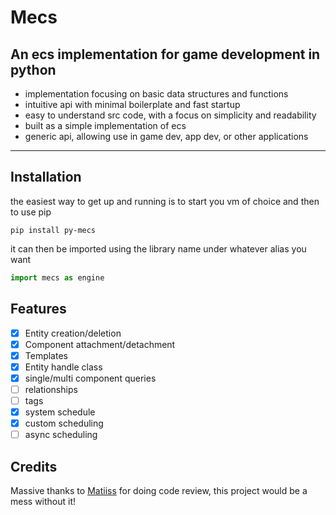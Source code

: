 # Mecs
## An ecs implementation for game development in python
- implementation focusing on basic data structures and functions
- intuitive api with minimal boilerplate and fast startup
- easy to understand src code, with a focus on simplicity and readability
- built as a simple implementation of ecs
- generic api, allowing use in game dev, app dev, or other applications
---

## Installation
the easiest way to get up and running is to start you vm of choice and then to use pip
  
```
pip install py-mecs
```

it can then be imported using the library name under whatever alias you want

```py
import mecs as engine
```

## Features
- [x] Entity creation/deletion
- [x] Component attachment/detachment
- [x] Templates
- [x] Entity handle class
- [x] single/multi component queries
- [ ] relationships
- [ ] tags
- [x] system schedule
- [x] custom scheduling
- [ ] async scheduling

## Credits
Massive thanks to [Matiiss](https://github.com/Matiiss) for doing code review, this project would be a mess without it!
